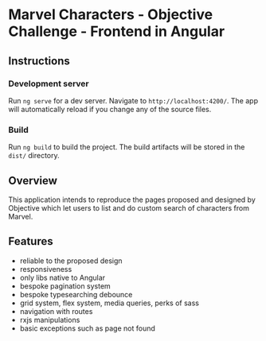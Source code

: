 # Marvel Characters - Objective Challenge - Frontend in Angular

## Instructions
### Development server

Run `ng serve` for a dev server. Navigate to `http://localhost:4200/`. The app will automatically reload if you change any of the source files.

### Build

Run `ng build` to build the project. The build artifacts will be stored in the `dist/` directory.


## Overview
This application intends to reproduce the pages proposed and designed by Objective which let users to list and do custom search of characters from Marvel.


## Features
- reliable to the proposed design
- responsiveness
- only libs native to Angular
- bespoke pagination system
- bespoke typesearching debounce
- grid system, flex system, media queries, perks of sass
- navigation with routes
- rxjs manipulations
- basic exceptions such as page not found

